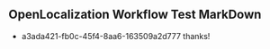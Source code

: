 ## OpenLocalization Workflow Test MarkDown
* a3ada421-fb0c-45f4-8aa6-163509a2d777 thanks!

<!--HONumber=Jul16_HO2-->


